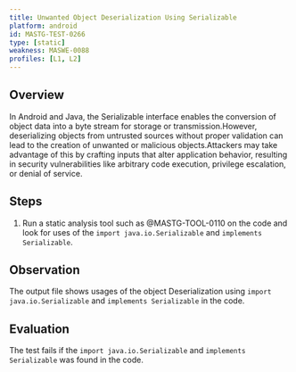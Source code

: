 ```yaml
---
title: Unwanted Object Deserialization Using Serializable
platform: android
id: MASTG-TEST-0266
type: [static]
weakness: MASWE-0088
profiles: [L1, L2]
---
```


## Overview

In Android and Java, the Serializable interface enables the conversion of object data into a byte stream for storage or transmission.However, deserializing objects from untrusted sources without proper validation can lead to the creation of unwanted or malicious objects.Attackers may take advantage of this by crafting inputs that alter application behavior, resulting in security vulnerabilities like arbitrary code execution, privilege escalation, or denial of service.

## Steps

1. Run a static analysis tool such as @MASTG-TOOL-0110 on the code and look for uses of the `import java.io.Serializable` and `implements Serializable`.

## Observation

The output file shows usages of the object Deserialization using `import java.io.Serializable` and `implements Serializable` in the code.

## Evaluation

The test fails if the `import java.io.Serializable` and `implements Serializable` was found in the code.
